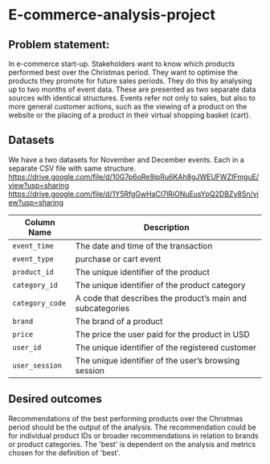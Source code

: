 # E-commerce-analysis-project

## Problem statement: 
In e-commerce start-up. Stakeholders want to know which products performed best over the Christmas period. They want to optimise the products they promote for future sales periods. They do this by analysing up to two months of event data. These are presented as two separate data sources with identical structures. Events refer not only to sales, but also to more general customer actions, such as the viewing of a product on the website or the placing of a product in their virtual shopping basket (cart).


## Datasets
We have a two datasets for November and December events. Each in a separate CSV file with same structure.
https://drive.google.com/file/d/10G7p6oRe9ipRu6KAh8gJWEUFWZIFmguE/view?usp=sharing
https://drive.google.com/file/d/1Y5RfgGwHaCI7lRiONuEusYpQ2DBZy8Sn/view?usp=sharing

| Column Name   | Description                              |
|---------------|------------------------------------------|
| `event_time`  | The date and time of the transaction     |
| `event_type`        | purchase or cart event             |
| `product_id`         | The unique identifier of the product |
| `category_id`      | The unique identifier of the product category |
| `category_code`  | A code that describes the product’s main and subcategories |
| `brand`        | The brand of a product      |
| `price`         | The price the user paid for the product in USD  |
| `user_id`      | The unique identifier of the registered customer |
| `user_session`  | The unique identifier of the user’s browsing session |


## Desired outcomes
Recommendations of the best performing products over the Christmas period should be the output of the analysis. The recommendation could be for individual product IDs or broader recommendations in relation to brands or product categories. The 'best' is dependent on the analysis and metrics chosen for the definition of 'best'.

